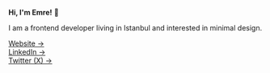 **Hi, I'm Emre!** 👋

I am a frontend developer living in Istanbul and interested in minimal design.

[Website &rarr;](https://akdas.dev)<br />
[LinkedIn &rarr;](https://linkedin.com/in/emreakdas)<br />
[Twitter (X) &rarr;](https://twitter.com/emreakdas)
